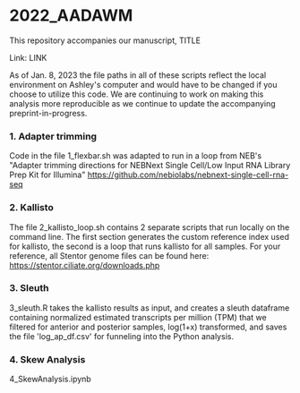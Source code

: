 # 2022_AADAWM

This repository accompanies our manuscript, TITLE

Link: LINK

As of Jan. 8, 2023 the file paths in all of these scripts reflect the local environment on Ashley's computer and would have to be changed if you choose to utilize this code. We are continuing to work on making this analysis more reproducible as we continue to update the accompanying preprint-in-progress. 

### 1. Adapter trimming

Code in the file 1_flexbar.sh was adapted to run in a loop from NEB's "Adapter trimming directions for NEBNext Single Cell/Low Input RNA Library Prep Kit for Illumina" 
https://github.com/nebiolabs/nebnext-single-cell-rna-seq

### 2. Kallisto 

The file 2_kallisto_loop.sh contains 2 separate scripts that run locally on the command line. The first section generates the custom reference index used for kallisto, the second is a loop that runs kallisto for all samples. For your reference, all Stentor genome files can be found here: https://stentor.ciliate.org/downloads.php

### 3. Sleuth

3_sleuth.R takes the kallisto results as input, and creates a sleuth dataframe containing normalized estimated transcripts per million (TPM) that we filtered for anterior and posterior samples, log(1+x) transformed, and saves the file 'log_ap_df.csv' for funneling into the Python analysis. 

### 4. Skew Analysis

4_SkewAnalysis.ipynb 

